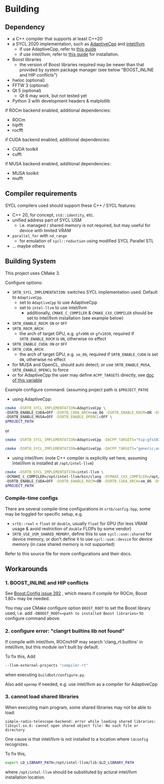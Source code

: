 # Building
## Dependency
* a C++ compiler that supports at least C++20
* a SYCL 2020 implementation, such as [AdaptiveCpp](https://github.com/AdaptiveCpp/AdaptiveCpp) and [intel/llvm](https://github.com/intel/llvm/)
  * if use AdaptiveCpp, refer to [this guide](https://github.com/AdaptiveCpp/AdaptiveCpp/blob/develop/doc/installing.md)
  * if use intel/llvm, refer to [this guide](https://github.com/intel/llvm/blob/sycl/sycl/doc/GetStartedGuide.md) for installation.
* Boost libraries
  * the version of Boost libraries required may be newer than that provided by system package manager (see below "BOOST_INLINE and HIP conflicts")
* hwloc (optional)
* FFTW 3 (optional)
* Qt 5 (optional)
  * Qt 6 may work, but not tested yet
* Python 3 with development headers & matplotlib

if ROCm backend enabled, additional dependencies:
* ROCm
* hipfft
* rocfft

if CUDA backend enabled, additional dependencies:
* CUDA toolkit
* cufft

if MUSA backend enabled, additional dependencies:
* MUSA toolkit
* mufft

## Compiler requirements
SYCL compilers used should support these C++ / SYCL features:
* C++ 20, for concept, `std::identity`, etc.
* unified address part of SYCL USM 
  * i.e. managed / shared memory is not required, but may useful for device with limited VRAM
* `parallel_for` with `nd_range`
  * for emulation of `sycl::reduction` using modified SYCL Parallel STL
* ... maybe others

## Building System
This project uses CMake 3. 

Configure options:
* `SRTB_SYCL_IMPLEMENTATION`: switches SYCL implementation used. Default to `AdaptiveCpp`.
  * set to `AdaptiveCpp` to use AdaptiveCpp
  * set to `intel-llvm` to use intel/llvm
    * additionally, `CMAKE_C_COMPILER` & `CMAKE_CXX_COMPILER` should be set to intel/llvm installation (see example below)
* `SRTB_ENABLE_ROCM`: `ON` or `OFF`
* `SRTB_ROCM_ARCH`:
  * the arch of target GPU, e.g. `gfx906` or `gfx1030`, required if `SRTB_ENABLE_ROCM` is `ON`, otherwise no effect
* `SRTB_ENABLE_CUDA`: `ON` or `OFF`
* `SRTB_CUDA_ARCH`:
  * the arch of target GPU, e.g. `sm_86`, required if `SRTB_ENABLE_CUDA` is set `ON`, otherwise no effect
* for MUSA and OpenCL, should auto detect; or use `SRTB_ENABLE_MUSA`, `SRTB_ENABLE_OPENCL` to force
* or for AdaptiveCpp the user may define `ACPP_TARGETS` directly, see [doc of this variable](https://github.com/AdaptiveCpp/AdaptiveCpp/blob/develop/doc/using-hipsycl.md)

Example configure command: (assuming project path is `$PROJECT_PATH`)

* using AdaptiveCpp:
```bash
cmake -DSRTB_SYCL_IMPLEMENTATION=AdaptiveCpp \
-DSRTB_ENABLE_CUDA=OFF -DSRTB_CUDA_ARCH=sm_86 -DSRTB_ENABLE_ROCM=ON -DSRTB_ROCM_ARCH=gfx906 \
-DSRTB_ENABLE_MUSA=OFF -DSRTB_ENABLE_OPENCL=OFF \
$PROJECT_PATH
```

or

```bash
cmake -DSRTB_SYCL_IMPLEMENTATION=AdaptiveCpp -DACPP_TARGETS="hip:gfx1035;omp" $PROJECT_PATH
```

```bash
cmake -DSRTB_SYCL_IMPLEMENTATION=AdaptiveCpp -DACPP_TARGETS="generic;omp" $PROJECT_PATH
```

* using intel/llvm: (note C++ compiler is explicitly set here, assuming intel/llvm is installed at `/opt/intel-llvm`)
```bash
cmake -DSRTB_SYCL_IMPLEMENTATION=intel-llvm \
-DCMAKE_C_COMPILER=/opt/intel-llvm/bin/clang -DCMAKE_CXX_COMPILER=/opt/intel-llvm/bin/clang++ \
-DSRTB_ENABLE_CUDA=OFF -DSRTB_ENABLE_ROCM=ON -DSRTB_CUDA_ARCH=sm_86 -DSRTB_ROCM_ARCH=gfx906 \
$PROJECT_PATH
```

### Compile-time configs
There are several compile-time configurations in `srtb/config.hpp`, some may be toggled for specific setup, e.g.
* `srtb::real` = `float` or `double`, usually `float` for GPU (for less VRAM usage & avoid restriction of `double` FLOPs by some vendor)
* `SRTB_USE_USM_SHARED_MEMORY`, define this to use `sycl::usm::shared` for device memory, or don't define it to use `sycl::usm::device` for device memory (in case shared memory is not supported)

Refer to this source file for more configurations and their docs.

## Workarounds
### 1. BOOST_INLINE and HIP conflicts
See [Boost.Config issue 392](https://github.com/boostorg/config/issues/392) , which means if compile for ROCm, Boost 1.80+ may be needed.

You may use CMake configure option `BOOST_ROOT` to set the Boost library used, i.e. add `-DBOOST_ROOT=<path to installed Boost libraries>` to configure command above.

### 2. configure error: "clangrt builtins lib not found"
If compile with intel/llvm, ROCm/HIP may search 'clang_rt.builtins' in intel/llvm, but this module isn't built by default. 

To fix this, Add
```bash
--llvm-external-projects "compiler-rt"
```
when executing `buildbot/configure.py`.

Also add `openmp` if needed, e.g. use intel/llvm as a compiler for AdaptiveCpp

### 3. cannot load shared libraries
When executing main program, some shared libraries may not be able to load:
```
simple-radio-telescope-backend: error while loading shared libraries: libsycl.so.6: cannot open shared object file: No such file or directory
```
One cause is that intel/llvm is not installed to a location where `ldconfig` recognizes.

To fix this,
```bash
export LD_LIBRARY_PATH=/opt/intel-llvm/lib:$LD_LIBRARY_PATH
```
where `/opt/intel-llvm` should be substituted by actural intel/llvm installation location.
